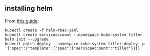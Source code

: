 ## installing helm

From [this guide](https://joshrendek.com/2018/04/kubernetes-on-bare-metal/):

```shell
kubectl create -f helm-rbac.yaml
kubectl create serviceaccount --namespace kube-system tiller
helm init --upgrade
kubectl patch deploy --namespace kube-system tiller-deploy -p '{"spec":{"template":{"spec":{"serviceAccount":"tiller"}}}}'
```
